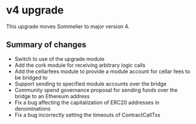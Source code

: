 # v4 upgrade

This upgrade moves Sommelier to major version 4.

## Summary of changes

* Switch to use of the upgrade module
* Add the cork module for receiving arbitrary logic calls
* Add the cellarfees module to provide a module account for cellar fees to be bridged to
* Support sending to specified module accounts over the bridge
* Community spend governance proposal for sending funds over the bridge to an Ethereum address
* Fix a bug affecting the capitalization of ERC20 addresses in denominations
* Fix a bug incorrectly setting the timeouts of ContractCallTxs